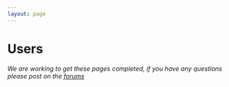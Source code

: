 ```yaml
---
layout: page
---
```


# Users

*We are working to get these pages completed, if you have any questions please post on the [forums](http://forums.anchorcms.com/)*
